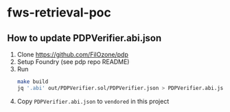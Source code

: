 # fws-retrieval-poc

## How to update PDPVerifier.abi.json

1. Clone https://github.com/FilOzone/pdp
2. Setup Foundry (see pdp repo README)
3. Run
   ```bash
   make build
   jq '.abi' out/PDPVerifier.sol/PDPVerifier.json > PDPVerifier.abi.json
   ```
4. Copy `PDPVerifier.abi.json` to `vendored` in this project
